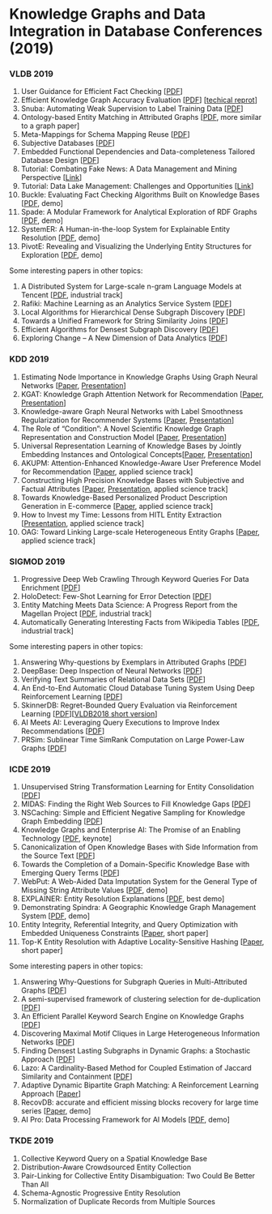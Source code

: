 # Knowledge Graphs and Data Integration in Database Conferences (2019)

### VLDB 2019
1. User Guidance for Efficient Fact Checking [[PDF](https://dl.acm.org/citation.cfm?id=3324031.3341984)]
2. Efficient Knowledge Graph Accuracy Evaluation [[PDF](https://arxiv.org/pdf/1907.09657.pdf)]  [[techical reprot](https://users.cs.duke.edu/~jygao/KG_eval_vldb_full.pdf)]
3. Snuba: Automating Weak Supervision to Label Training Data [[PDF](http://www.vldb.org/pvldb/vol12/p223-varma.pdf)]
4. Ontology-based Entity Matching in Attributed Graphs [[PDF](http://www.vldb.org/pvldb/vol12/p1195-ma.pdf), more similar to a graph paper]
5. Meta-Mappings for Schema Mapping Reuse [[PDF](http://www.eurecom.fr/~papotti/files/MappingReuse.pdf)]
6. Subjective Databases [[PDF](https://arxiv.org/pdf/1902.09661.pdf)]
7. Embedded Functional Dependencies and Data-completeness Tailored Database Design [[PDF](http://www.vldb.org/pvldb/vol12/p1458-wei.pdf)]
8. Tutorial: Combating Fake News: A Data Management and Mining Perspective [[Link](https://combatingfakenewstutorial.github.io/vldb19.html)]
9. Tutorial: Data Lake Management: Challenges and Opportunities [[Link](https://rjmillerlab.github.io/data-lake-tutorial-slides/)]
10. Buckle: Evaluating Fact Checking Algorithms Built on Knowledge Bases [[PDF](http://www.eurecom.fr/fr/publication/5468/download/data-publi-5468.pdf), demo]
11. Spade: A Modular Framework for Analytical Exploration of RDF Graphs [[PDF](http://www.vldb.org/pvldb/vol12/p1926-diao.pdf), demo]
12. SystemER: A Human-in-the-loop System for Explainable Entity Resolution [[PDF](http://www.vldb.org/pvldb/vol12/p1794-qian.pdf), demo]
13. PivotE: Revealing and Visualizing the Underlying Entity Structures for Exploration [[PDF](http://www.vldb.org/pvldb/vol12/p1966-xueran.pdf), demo]

Some interesting papers in other topics:
1. A Distributed System for Large-scale n-gram Language Models at Tencent [[PDF](http://www.vldb.org/pvldb/vol12/p2206-long.pdf), industrial track]
2. Rafiki: Machine Learning as an Analytics Service System [[PDF](http://www.vldb.org/pvldb/vol12/p128-wang.pdf)]
3. Local Algorithms for Hierarchical Dense Subgraph Discovery [[PDF](http://www.vldb.org/pvldb/vol12/p43-sariyuce.pdf)]
4. Towards a Unified Framework for String Similarity Joins [[PDF](https://www.cs.helsinki.fi/u/jilu/documents/P1131_Lu.pdf)]
5. Efficient Algorithms for Densest Subgraph Discovery [[PDF](http://www.vldb.org/pvldb/vol12/p1719-fang.pdf)]
6. Exploring Change – A New Dimension of Data Analytics [[PDF](http://www.vldb.org/pvldb/vol12/p85-bleifuß.pdf)]

### KDD 2019
1. Estimating Node Importance in Knowledge Graphs Using Graph Neural Networks [[Paper](https://arxiv.org/pdf/1905.08865.pdf), [Presentation](https://www.kdd.org/kdd2019/accepted-papers/view/estimating-node-importance-in-knowledge-graphs-using-graph-neural-networks)]
2. KGAT: Knowledge Graph Attention Network for Recommendation [[Paper](https://arxiv.org/pdf/1905.07854.pdf), [Presentation](https://www.kdd.org/kdd2019/accepted-papers/view/kgat-knowledge-graph-attention-network-for-recommendation)]
3. Knowledge-aware Graph Neural Networks with Label Smoothness Regularization for Recommender Systems [[Paper](https://arxiv.org/pdf/1905.04413.pdf), [Presentation](https://www.kdd.org/kdd2019/accepted-papers/view/knowledge-aware-graph-neural-networks-with-label-smoothness-regularization-)]
4. The Role of “Condition”: A Novel Scientific Knowledge Graph Representation and Construction Model [[Paper](https://dl.acm.org/citation.cfm?id=3292500.3330942), [Presentation](https://www.kdd.org/kdd2019/accepted-papers/view/the-role-of-condition-a-novel-scientific-knowledge-graph-representation-and)]
5. Universal Representation Learning of Knowledge Bases by Jointly Embedding Instances and Ontological Concepts[[Paper](http://web.cs.ucla.edu/~yzsun/papers/2019_KDD_JOIE.pdf), [Presentation](https://www.kdd.org/kdd2019/accepted-papers/view/universal-representation-learning-of-knowledge-bases-by-jointly-embedding-i)]
6. AKUPM: Attention-Enhanced Knowledge-Aware User Preference Model for Recommendation [[Paper](https://dl.acm.org/citation.cfm?doid=3292500.3330705), applied science track]
7. Constructing High Precision Knowledge Bases with Subjective and Factual Attributes [[Paper](https://arxiv.org/pdf/1905.12807.pdf), [Presentation](https://www.kdd.org/kdd2019/accepted-papers/view/constructing-high-precision-knowledge-bases-with-subjective-and-factual-att), applied science track]
8. Towards Knowledge-Based Personalized Product Description Generation in E-commerce [[Paper](https://arxiv.org/pdf/1903.12457.pdf), applied science track]
9. How to Invest my Time: Lessons from HITL Entity Extraction [[Presentation](https://www.kdd.org/kdd2019/accepted-papers/view/how-to-invest-my-time-lessons-from-hitl-entity-extraction), applied science track]
10. OAG: Toward Linking Large-scale Heterogeneous Entity Graphs [[Paper](http://keg.cs.tsinghua.edu.cn/jietang/publications/KDD19-Zhang-et-al-Open_Academic_Graph.pdf), applied science track]

### SIGMOD 2019
1. Progressive Deep Web Crawling Through Keyword Queries For Data Enrichment [[PDF](https://www.cs.sfu.ca/~jnwang/papers/sigmod2019-deeper-crawler.pdf)]
2. HoloDetect: Few-Shot Learning for Error Detection [[PDF](https://arxiv.org/pdf/1904.02285.pdf)]
3. Entity Matching Meets Data Science: A Progress Report from the Magellan Project [[PDF](http://pages.cs.wisc.edu/~anhai/papers1/magellan-sigmod19.pdf), industrial track]
4. Automatically Generating Interesting Facts from Wikipedia Tables [[PDF](https://dl.acm.org/citation.cfm?id=3314043), industrial track]

Some interesting papers in other topics:
1. Answering Why-questions by Exemplars in Attributed Graphs [[PDF](https://eecs.wsu.edu/~qsong/Files/paper/SIGMOD2019.pdf)]
2. DeepBase: Deep Inspection of Neural Networks [[PDF](https://arxiv.org/pdf/1808.04486.pdf)]
3. Verifying Text Summaries of Relational Data Sets [[PDF](https://arxiv.org/pdf/1804.07686.pdf)]
4. An End-to-End Automatic Cloud Database Tuning System Using Deep Reinforcement Learning [[PDF](http://dbgroup.cs.tsinghua.edu.cn/ligl/papers/sigmod19-cdbtune.pdf)]
5. SkinnerDB: Regret-Bounded Query Evaluation via Reinforcement Learning [[PDF](https://arxiv.org/pdf/1901.05152.pdf)][[VLDB2018 short version](http://www.vldb.org/pvldb/vol11/p2074-trummer.pdf)]
6. AI Meets AI: Leveraging Query Executions to Improve Index Recommendations [[PDF](https://www.microsoft.com/en-us/research/uploads/prod/2019/04/regression_sigmod2019_CR.pdf)]
7. PRSim: Sublinear Time SimRank Computation on Large Power-Law Graphs [[PDF](https://arxiv.org/pdf/1905.02354.pdf)]

### ICDE 2019
1. Unsupervised String Transformation Learning for Entity Consolidation [[PDF](https://cs.uwaterloo.ca/~ilyas/papers/DengICDE2019.pdf)]
2. MIDAS: Finding the Right Web Sources to Fill Knowledge Gaps [[PDF](https://people.cs.umass.edu/~xlwang/midas-paper.pdf)]
3. NSCaching: Simple and Efficient Negative Sampling for Knowledge Graph Embedding [[PDF](https://arxiv.org/pdf/1812.06410.pdf)]
4. Knowledge Graphs and Enterprise AI: The Promise of an Enabling Technology [[PDF](https://ieeexplore.ieee.org/document/8731350), keynote]
5. Canonicalization of Open Knowledge Bases with Side Information from the Source Text [[PDF](https://ieeexplore.ieee.org/stamp/stamp.jsp?arnumber=8731346)]
6. Towards the Completion of a Domain-Specific Knowledge Base with Emerging Query Terms [[PDF](https://ieeexplore.ieee.org/abstract/document/8731487)]
7. WebPut: A Web-Aided Data Imputation System for the General Type of Missing String Attribute Values [[PDF](https://ieeexplore.ieee.org/document/8731367), demo]
8. EXPLAINER: Entity Resolution Explanations [[PDF](http://da.qcri.org/ntang/pubs/hilda2019.pdf), best demo]
9. Demonstrating Spindra: A Geographic Knowledge Graph Management System [[PDF](http://www.public.asu.edu/~jiayu2/geospark/publication/spindra-icde2019-demo.pdf), demo]
10. Entity Integrity, Referential Integrity, and Query Optimization with Embedded Uniqueness Constraints [[Paper](https://ieeexplore.ieee.org/stamp/stamp.jsp?tp=&arnumber=8731360), short paper]
11. Top-K Entity Resolution with Adaptive Locality-Sensitive Hashing [[Paper](https://ieeexplore.ieee.org/document/8731463), short paper]


Some interesting papers in other topics:
1. Answering Why-Questions for Subgraph Queries in Multi-Attributed Graphs [[PDF](https://eecs.wsu.edu/~qsong/Files/paper/ICDE19f.pdf)]
2. A semi-supervised framework of clustering selection for de-duplication [[PDF](https://cs.uwaterloo.ca/~ilyas/papers/KushagraICDE2019.pdf)]
3. An Efficient Parallel Keyword Search Engine on Knowledge Graphs [[PDF](https://www.comp.nus.edu.sg/~atung/publication/wikisearch.pdf)]
4. Discovering Maximal Motif Cliques in Large Heterogeneous Information Networks [[PDF](https://ieeexplore.ieee.org/abstract/document/8731437)]
5. Finding Densest Lasting Subgraphs in Dynamic Graphs: a Stochastic Approach [[PDF](https://ieeexplore.ieee.org/stamp/stamp.jsp?arnumber=8731510)]
6. Lazo: A Cardinality-Based Method for Coupled Estimation of Jaccard Similarity and Containment [[PDF](https://jisoomin.github.io/research/paper.pdf)]
7. Adaptive Dynamic Bipartite Graph Matching: A Reinforcement Learning Approach [[Paper](https://www.ntu.edu.sg/home/c.long/paper/19-ICDE-AdaptiveMatching.pdf)]
8. RecovDB: accurate and efficient missing blocks recovery for large time series [[Paper](https://exascale.info/assets/pdf/recovdb19.pdf), demo]
9. AI Pro: Data Processing Framework for AI Models [[PDF](http://www.cs.utah.edu/~deb/assets/pub/aipro-icde19.pdf), demo]

### TKDE 2019
1. Collective Keyword Query on a Spatial Knowledge Base
2. Distribution-Aware Crowdsourced Entity Collection
3. Pair-Linking for Collective Entity Disambiguation: Two Could Be Better Than All
4. Schema-Agnostic Progressive Entity Resolution
5. Normalization of Duplicate Records from Multiple Sources



